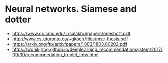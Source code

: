 # Neural networks. Siamese and dotter

* https://www.cs.cmu.edu/~rsalakhu/papers/oneshot1.pdf
* http://www.cs.utoronto.ca/~gkoch/files/msc-thesis.pdf
* https://arxiv.org/ftp/arxiv/papers/1803/1803.00202.pdf
* https://wonikjang.github.io/deeplearning_recommendationsystem/2017/09/30/recommnedation_truplet_loss.html
